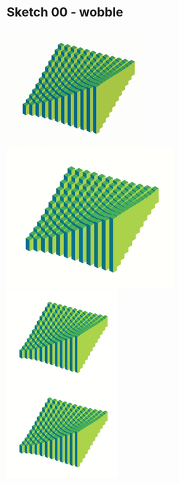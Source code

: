 # Sketch 00 - wobble
![sketch 00 - wobble](wobble.gif)
![sketch 00 - wobble](w2.gif)
![sketch 00 - wobble](w3.gif)
![sketch 00 - wobble](w4.gif)
